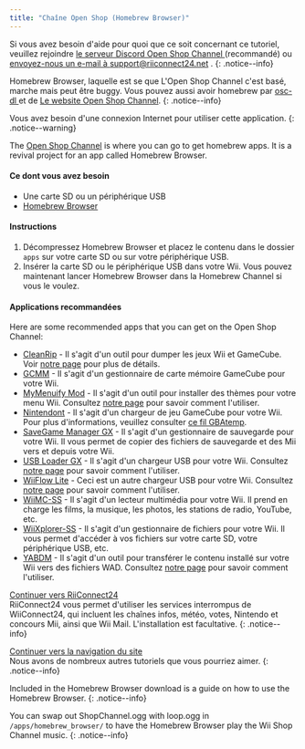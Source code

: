```yaml
---
title: "Chaîne Open Shop (Homebrew Browser)"
---
```


Si vous avez besoin d'aide pour quoi que ce soit concernant ce tutoriel, veuillez rejoindre [le serveur Discord Open Shop Channel ](https://discord.gg/osc) (recommandé) ou [envoyez-nous un e-mail à support@riiconnect24.net](mailto:support@riiconnect24.net) .
{: .notice--info}

Homebrew Browser, laquelle est se que L'Open Shop Channel c'est basé, marche mais peut être buggy. Vous pouvez aussi avoir homebrew par [ osc-dl ](https://github.com/dhtdht020/osc-dl/releases/latest) et de [ Le website Open Shop Channel](https://oscwii.org/).
{: .notice--info}

Vous avez besoin d'une connexion Internet pour utiliser cette application.
{: .notice--warning}

The [Open Shop Channel](https://oscwii.org/) is where you can go to get homebrew apps. It is a revival project for an app called Homebrew Browser.

#### Ce dont vous avez besoin
* Une carte SD ou un périphérique USB
* [Homebrew Browser](/assets/files/homebrew_browser_v0.3.9e.zip)

#### Instructions

1. Décompressez Homebrew Browser et placez le contenu dans le dossier `apps` sur votre carte SD ou sur votre périphérique USB.
2. Insérer la carte SD ou le périphérique USB dans votre Wii. Vous pouvez maintenant lancer Homebrew Browser dans la Homebrew Channel si vous le voulez.

#### Applications recommandées

Here are some recommended apps that you can get on the Open Shop Channel:

- [CleanRip](https://oscwii.org/library/app/CleanRip) - Il s'agit d'un outil pour dumper les jeux Wii et GameCube. Voir [notre page](dump-games) pour plus de détails.
- [GCMM](https://oscwii.org/library/app/gcmm) - Il s'agit d'un gestionnaire de carte mémoire GameCube pour votre Wii.
- [MyMenuify Mod](https://oscwii.org/library/app/mymenuifymod) - Il s'agit d'un outil pour installer des thèmes pour votre menu Wii. Consultez [notre page](themes) pour savoir comment l'utiliser.
- [Nintendont](https://oscwii.org/library/app/nintendont) - Il s'agit d'un chargeur de jeu GameCube pour votre Wii. Pour plus d'informations, veuillez consulter [ce fil GBAtemp](https://gbatemp.net/threads/nintendont.349258/).
- [SaveGame Manager GX](https://oscwii.org/library/app/savegame_manager_gx) - Il s'agit d'un gestionnaire de sauvegarde pour votre Wii. Il vous permet de copier des fichiers de sauvegarde et des Mii vers et depuis votre Wii.
- [USB Loader GX](https://oscwii.org/library/app/usbloader_gx) - Il s'agit d'un chargeur USB pour votre Wii. Consultez [notre page](usbloadergx) pour savoir comment l'utiliser.
- [WiiFlow Lite](https://oscwii.org/library/app/wiiflow) - Ceci est un autre chargeur USB pour votre Wii. Consultez [notre page](wiiflow) pour savoir comment l'utiliser.
- [WiiMC-SS](https://oscwii.org/library/app/wiimc-ss) - Il s'agit d'un lecteur multimédia pour votre Wii. Il prend en charge les films, la musique, les photos, les stations de radio, YouTube, etc.
- [WiiXplorer-SS](https://oscwii.org/library/app/wiixplorer-ss) - Il s'agit d'un gestionnaire de fichiers pour votre Wii. Il vous permet d'accéder à vos fichiers sur votre carte SD, votre périphérique USB, etc.
- [YABDM](https://oscwii.org/library/app/Yet-Another-BlueDump-Mod) - Il s'agit d'un outil pour transférer le contenu installé sur votre Wii vers des fichiers WAD. Consultez [notre page](dump-wads) pour savoir comment l'utiliser.

[Continuer vers RiiConnect24](riiconnect24) <br> RiiConnect24 vous permet d'utiliser les services interrompus de WiiConnect24, qui incluent les chaînes infos, météo, votes, Nintendo et concours Mii, ainsi que Wii Mail. L'installation est facultative.
{: .notice--info}

[Continuer vers la navigation du site](site-navigation)<br> Nous avons de nombreux autres tutoriels que vous pourriez aimer.
{: .notice--info}

Included in the Homebrew Browser download is a guide on how to use the Homebrew Browser.
{: .notice--info}

You can swap out ShopChannel.ogg with loop.ogg in `/apps/homebrew_browser/` to have the Homebrew Browser play the Wii Shop Channel music.
{: .notice--info}
